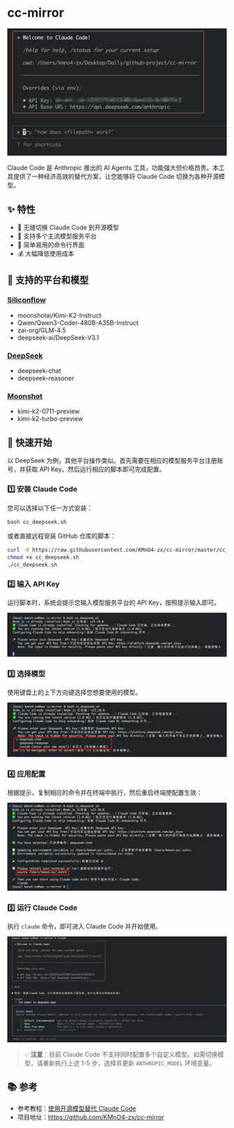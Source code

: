 # cc-mirror

![Claude Code Mirror](./images/head.png)

Claude Code 是 Anthropic 推出的 AI Agents 工具，功能强大但价格昂贵。本工具提供了一种经济高效的替代方案，让您能够将 Claude Code 切换为各种开源模型。

## ✨ 特性

- 🔄 无缝切换 Claude Code 到开源模型
- 🎯 支持多个主流模型服务平台
- 🚀 简单易用的命令行界面
- 💰 大幅降低使用成本

## 🚀 支持的平台和模型

### [Siliconflow](https://cloud.siliconflow.cn/i/ybUFvmqK)

- moonshotai/Kimi-K2-Instruct
- Qwen/Qwen3-Coder-480B-A35B-Instruct
- zai-org/GLM-4.5
- deepseek-ai/DeepSeek-V3.1

### [DeepSeek](https://platform.deepseek.com/usage)

- deepseek-chat
- deepseek-reasoner

### [Moonshot](https://platform.moonshot.cn/console/account)

- kimi-k2-0711-preview
- kimi-k2-turbo-preview

## 🚀 快速开始

以 DeepSeek 为例，其他平台操作类似。首先需要在相应的模型服务平台注册账号，并获取 API Key。然后运行相应的脚本即可完成配置。

### 1️⃣ 安装 Claude Code

您可以选择以下任一方式安装：

```bash
bash cc_deepseek.sh
```

或者直接远程安装 GitHub 仓库的脚本：

```bash
curl -O https://raw.githubusercontent.com/KMnO4-zx/cc-mirror/master/cc_deepseek.sh
chmod +x cc_deepseek.sh
./cc_deepseek.sh
```

### 2️⃣ 输入 API Key

运行脚本时，系统会提示您输入模型服务平台的 API Key，按照提示输入即可。

![alt text](./images/image-1.png)

### 3️⃣ 选择模型

使用键盘上的上下方向键选择您想要使用的模型。

![alt text](./images/image-2.png)

### 4️⃣ 应用配置

根据提示，复制相应的命令并在终端中执行，然后重启终端使配置生效：

![alt text](./images/image-3.png)

### 5️⃣ 运行 Claude Code

执行 `claude` 命令，即可进入 Claude Code 并开始使用。

![alt text](./images/image-4.png)

> 💡 **注意**：目前 Claude Code 不支持同时配置多个自定义模型。如需切换模型，请重新执行上述 1-5 步，选择并更新 `ANTHROPIC_MODEL` 环境变量。

## 📚 参考

- 参考教程：[使用开源模型替代 Claude Code](https://mp.weixin.qq.com/s/a9kkGzy2k06bmfquaJJbmQ)
- 项目地址：https://github.com/KMnO4-zx/cc-mirror